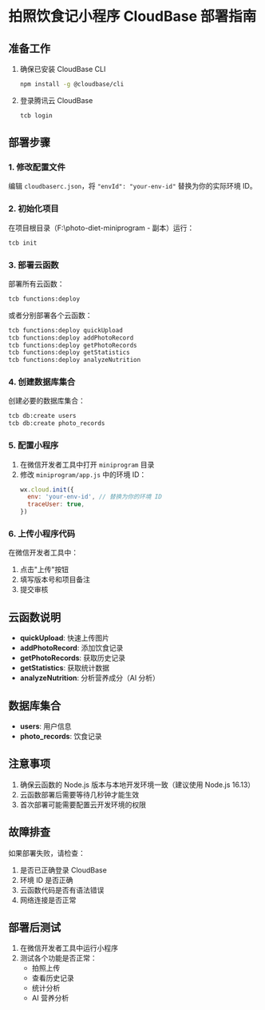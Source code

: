 # 拍照饮食记小程序 CloudBase 部署指南

## 准备工作

1. 确保已安装 CloudBase CLI
   ```bash
   npm install -g @cloudbase/cli
   ```

2. 登录腾讯云 CloudBase
   ```bash
   tcb login
   ```

## 部署步骤

### 1. 修改配置文件

编辑 `cloudbaserc.json`，将 `"envId": "your-env-id"` 替换为你的实际环境 ID。

### 2. 初始化项目

在项目根目录（F:\photo-diet-miniprogram - 副本）运行：
```bash
tcb init
```

### 3. 部署云函数

部署所有云函数：
```bash
tcb functions:deploy
```

或者分别部署各个云函数：
```bash
tcb functions:deploy quickUpload
tcb functions:deploy addPhotoRecord
tcb functions:deploy getPhotoRecords
tcb functions:deploy getStatistics
tcb functions:deploy analyzeNutrition
```

### 4. 创建数据库集合

创建必要的数据库集合：
```bash
tcb db:create users
tcb db:create photo_records
```

### 5. 配置小程序

1. 在微信开发者工具中打开 `miniprogram` 目录
2. 修改 `miniprogram/app.js` 中的环境 ID：
   ```javascript
   wx.cloud.init({
     env: 'your-env-id', // 替换为你的环境 ID
     traceUser: true,
   })
   ```

### 6. 上传小程序代码

在微信开发者工具中：
1. 点击"上传"按钮
2. 填写版本号和项目备注
3. 提交审核

## 云函数说明

- **quickUpload**: 快速上传图片
- **addPhotoRecord**: 添加饮食记录
- **getPhotoRecords**: 获取历史记录
- **getStatistics**: 获取统计数据
- **analyzeNutrition**: 分析营养成分（AI 分析）

## 数据库集合

- **users**: 用户信息
- **photo_records**: 饮食记录

## 注意事项

1. 确保云函数的 Node.js 版本与本地开发环境一致（建议使用 Node.js 16.13）
2. 云函数部署后需要等待几秒钟才能生效
3. 首次部署可能需要配置云开发环境的权限

## 故障排查

如果部署失败，请检查：
1. 是否已正确登录 CloudBase
2. 环境 ID 是否正确
3. 云函数代码是否有语法错误
4. 网络连接是否正常

## 部署后测试

1. 在微信开发者工具中运行小程序
2. 测试各个功能是否正常：
   - 拍照上传
   - 查看历史记录
   - 统计分析
   - AI 营养分析
